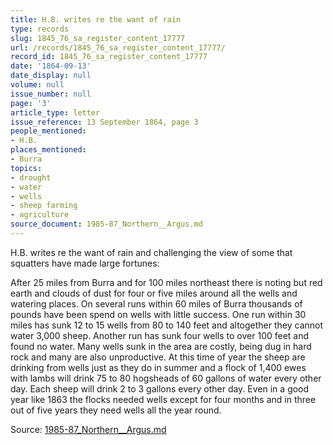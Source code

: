 ```yaml
---
title: H.B. writes re the want of rain
type: records
slug: 1845_76_sa_register_content_17777
url: /records/1845_76_sa_register_content_17777/
record_id: 1845_76_sa_register_content_17777
date: '1864-09-13'
date_display: null
volume: null
issue_number: null
page: '3'
article_type: letter
issue_reference: 13 September 1864, page 3
people_mentioned:
- H.B.
places_mentioned:
- Burra
topics:
- drought
- water
- wells
- sheep farming
- agriculture
source_document: 1985-87_Northern__Argus.md
---
```


H.B. writes re the want of rain and challenging the view of some that squatters have made large fortunes:

After 25 miles from Burra  and for 100 miles northeast there is noting but red earth and clouds of dust for four or five miles around all the wells and watering places.  On several runs within 60 miles of Burra thousands of pounds have been spend on wells with little success.  One run within 30 miles has sunk 12 to 15 wells from 80 to 140 feet and altogether they cannot water 3,000 sheep.  Another run has sunk four wells to over 100 feet and found no water.  Many wells sunk in the area are costly, being dug in hard rock and many are also unproductive.  At this time of year the sheep are drinking from wells just as they do in summer and a flock of 1,400 ewes with lambs will drink 75 to 80 hogsheads of 60 gallons of water every other day.  Each sheep will drink 2 to 3 gallons every other day.  Even in a good year like 1863 the flocks needed wells except for four months and in three out of five years they need wells all the year round.

Source: [1985-87_Northern__Argus.md](/downloads/markdown/1985-87_Northern__Argus.md)
